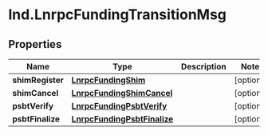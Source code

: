 # lnd.LnrpcFundingTransitionMsg

## Properties

Name | Type | Description | Notes
------------ | ------------- | ------------- | -------------
**shimRegister** | [**LnrpcFundingShim**](LnrpcFundingShim.md) |  | [optional] 
**shimCancel** | [**LnrpcFundingShimCancel**](LnrpcFundingShimCancel.md) |  | [optional] 
**psbtVerify** | [**LnrpcFundingPsbtVerify**](LnrpcFundingPsbtVerify.md) |  | [optional] 
**psbtFinalize** | [**LnrpcFundingPsbtFinalize**](LnrpcFundingPsbtFinalize.md) |  | [optional] 



